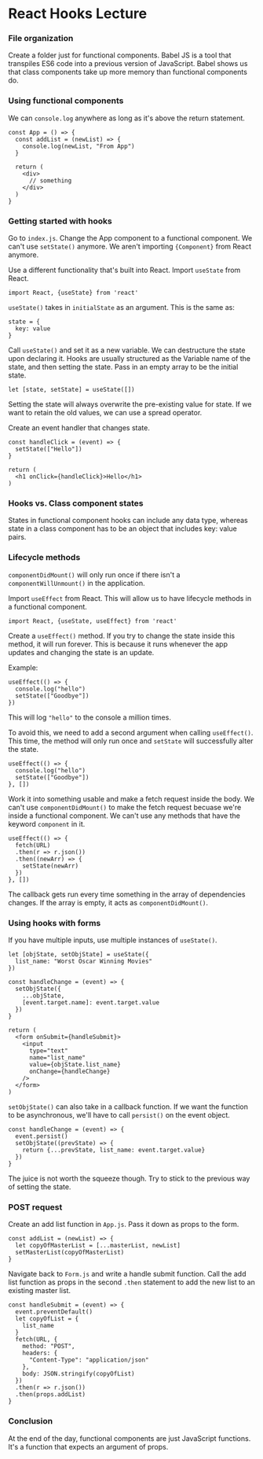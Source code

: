 # React Hooks Lecture

### File organization
Create a folder just for functional components. Babel JS is a tool that transpiles ES6 code into a previous version of JavaScript. Babel shows us that class components take up more memory than functional components do. 

### Using functional components
We can `console.log` anywhere as long as it's above the return statement.

```
const App = () => {
  const addList = (newList) => {
    console.log(newList, "From App")
  }

  return (
    <div>
      // something
    </div>
  )
}
```

### Getting started with hooks
Go to `index.js`. Change the App component to a functional component. We can't use `setState()` anymore. We aren't importing `{Component}` from React anymore.

Use a different functionality that's built into React. Import `useState` from React.
```
import React, {useState} from 'react'
```

`useState()` takes in `initialState` as an argument. This is the same as:

```
state = {
  key: value
}
```

Call `useState()` and set it as a new variable. We can destructure the state upon declaring it. Hooks are usually structured as the Variable name of the state, and then setting the state. Pass in an empty array to be the initial state.

```
let [state, setState] = useState([])
```

Setting the state will always overwrite the pre-existing value for state. If we want to retain the old values, we can use a spread operator.

Create an event handler that changes state.
```
const handleClick = (event) => {
  setState(["Hello"])
}

return (
  <h1 onClick={handleClick}>Hello</h1>
)
```

### Hooks vs. Class component states
States in functional component hooks can include any data type, whereas state in a class component has to be an object that includes key: value pairs.

### Lifecycle methods
`componentDidMount()` will only run once if there isn't a `componentWillUnmount()` in the application.

Import `useEffect` from React. This will allow us to have lifecycle methods in a functional component.
```
import React, {useState, useEffect} from 'react'
```

Create a `useEffect()` method. If you try to change the state inside this method, it will run forever. This is because it runs whenever the app updates and changing the state is an update.

Example:
```
useEffect(() => {
  console.log("hello")
  setState(["Goodbye"])
})
```

This will log `"hello"` to the console a million times.

To avoid this, we need to add a second argument when calling `useEffect()`. This time, the method will only run once and `setState` will successfully alter the state.
```
useEffect(() => {
  console.log("hello")
  setState(["Goodbye"])
}, [])
```

Work it into something usable and make a fetch request inside the body. We can't use `componentDidMount()` to make the fetch request becuase we're inside a functional component. We can't use any methods that have the keyword `component` in it.
```
useEffect(() => {
  fetch(URL)
  .then(r => r.json())
  .then((newArr) => {
    setState(newArr)
  })
}, [])
```
The callback gets run every time something in the array of dependencies changes. If the array is empty, it acts as `componentDidMount()`.


### Using hooks with forms
If you have multiple inputs, use multiple instances of `useState()`.

```
let [objState, setObjState] = useState({
  list_name: "Worst Oscar Winning Movies"
})

const handleChange = (event) => {
  setObjState({
    ...objState,
    [event.target.name]: event.target.value
  })
}

return (
  <form onSubmit={handleSubmit}>
    <input
      type="text"
      name="list_name"
      value={objState.list_name}
      onChange={handleChange}
    />
  </form>
)
```

`setObjState()` can also take in a callback function. If we want the function to be asynchronous, we'll have to call `persist()` on the event object.

```
const handleChange = (event) => {
  event.persist()
  setObjState((prevState) => {
    return {...prevState, list_name: event.target.value}
  })
}
```

The juice is not worth the squeeze though. Try to stick to the previous way of setting the state.

### POST request
Create an add list function in `App.js`. Pass it down as props to the form.
```
const addList = (newList) => {
  let copyOfMasterList = [...masterList, newList]
  setMasterList(copyOfMasterList)
}
```

Navigate back to `Form.js` and write a handle submit function. Call the add list function as props in the second `.then` statement to add the new list to an existing master list.
```
const handleSubmit = (event) => {
  event.preventDefault()
  let copyOfList = {
    list_name
  }
  fetch(URL, {
    method: "POST",
    headers: {
      "Content-Type": "application/json"
    },
    body: JSON.stringify(copyOfList)
  })
  .then(r => r.json())
  .then(props.addList)
}
```

### Conclusion
At the end of the day, functional components are just JavaScript functions. It's a function that expects an argument of props.